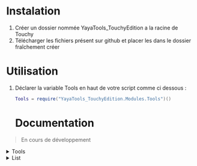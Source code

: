 # Instalation
  1. Créer un dossier nommée YayaTools_TouchyEdition a la racine de Touchy
  2. Télécharger les fichiers présent sur github et placer les dans le dossier fraîchement créer

# Utilisation
  1. Déclarer la variable Tools en haut de votre script comme ci dessous : <br>
     ```lua
     Tools = require("YayaTools_TouchyEdition.Modules.Tools")()
     ```
     # Documentation

> En cours de développement

<details><summary>Tools</summary>
<p>
 - Instanciation
```lua
Tools = require("YayaTools_TouchyEdition.Modules.Tools")()
```
- Méthodes
  ---
  ### Tools.dump(paramsA)
    > Transforme une table en une chaine de caractère lisible
    - Params :
      1. Table
  - Exemple :  
  ```lua
  local uneTable = { a = { z = 1 }, b = true, c = 1, d = "d" }
  global:printMessage(Tools.dump(uneTable))
  ```
  ---
</p>
</details>

<details><summary>List</summary>
<p>

- Instanciation
```lua
local maList = Tools.list()
```
- Méthodes
  https://github.com/lalawue/linked-list.lua
</p>
</details>
